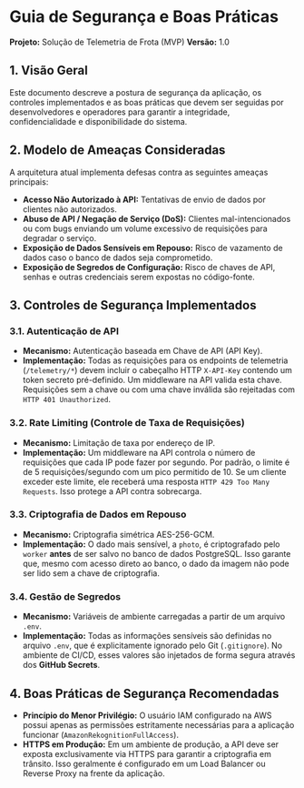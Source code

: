 # Guia de Segurança e Boas Práticas

**Projeto:** Solução de Telemetria de Frota (MVP)
**Versão:** 1.0

## 1. Visão Geral
Este documento descreve a postura de segurança da aplicação, os controles implementados e as boas práticas que devem ser seguidas por desenvolvedores e operadores para garantir a integridade, confidencialidade e disponibilidade do sistema.

## 2. Modelo de Ameaças Consideradas
A arquitetura atual implementa defesas contra as seguintes ameaças principais:
- **Acesso Não Autorizado à API:** Tentativas de envio de dados por clientes não autorizados.
- **Abuso de API / Negação de Serviço (DoS):** Clientes mal-intencionados ou com bugs enviando um volume excessivo de requisições para degradar o serviço.
- **Exposição de Dados Sensíveis em Repouso:** Risco de vazamento de dados caso o banco de dados seja comprometido.
- **Exposição de Segredos de Configuração:** Risco de chaves de API, senhas e outras credenciais serem expostas no código-fonte.

## 3. Controles de Segurança Implementados

### 3.1. Autenticação de API
- **Mecanismo:** Autenticação baseada em Chave de API (API Key).
- **Implementação:** Todas as requisições para os endpoints de telemetria (`/telemetry/*`) devem incluir o cabeçalho HTTP `X-API-Key` contendo um token secreto pré-definido. Um middleware na API valida esta chave. Requisições sem a chave ou com uma chave inválida são rejeitadas com `HTTP 401 Unauthorized`.

### 3.2. Rate Limiting (Controle de Taxa de Requisições)
- **Mecanismo:** Limitação de taxa por endereço de IP.
- **Implementação:** Um middleware na API controla o número de requisições que cada IP pode fazer por segundo. Por padrão, o limite é de 5 requisições/segundo com um pico permitido de 10. Se um cliente exceder este limite, ele receberá uma resposta `HTTP 429 Too Many Requests`. Isso protege a API contra sobrecarga.

### 3.3. Criptografia de Dados em Repouso
- **Mecanismo:** Criptografia simétrica AES-256-GCM.
- **Implementação:** O dado mais sensível, a `photo`, é criptografado pelo `worker` **antes** de ser salvo no banco de dados PostgreSQL. Isso garante que, mesmo com acesso direto ao banco, o dado da imagem não pode ser lido sem a chave de criptografia.

### 3.4. Gestão de Segredos
- **Mecanismo:** Variáveis de ambiente carregadas a partir de um arquivo `.env`.
- **Implementação:** Todas as informações sensíveis são definidas no arquivo `.env`, que é explicitamente ignorado pelo Git (`.gitignore`). No ambiente de CI/CD, esses valores são injetados de forma segura através dos **GitHub Secrets**.

## 4. Boas Práticas de Segurança Recomendadas

- **Princípio do Menor Privilégio:** O usuário IAM configurado na AWS possui apenas as permissões estritamente necessárias para a aplicação funcionar (`AmazonRekognitionFullAccess`).
- **HTTPS em Produção:** Em um ambiente de produção, a API deve ser exposta exclusivamente via HTTPS para garantir a criptografia em trânsito. Isso geralmente é configurado em um Load Balancer ou Reverse Proxy na frente da aplicação.

